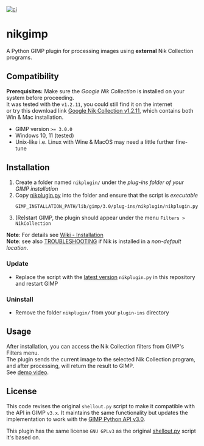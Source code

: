 [![ci](https://github.com/iiey/nikgimp/actions/workflows/linting.yml/badge.svg?branch=main)](https://github.com/iiey/nikgimp/actions/workflows/linting.yml)

# nikgimp

A Python GIMP plugin for processing images using **external** Nik Collection programs.

## Compatibility

**Prerequisites:** Make sure the *Google Nik Collection* is installed on your system before proceeding.<br>
It was tested with the `v1.2.11`, you could still find it on the internet<br>
or try this download link [Google Nik Collection v1.2.11][download_link],
which contains both Win & Mac installation.

- GIMP version `>= 3.0.0`
- Windows 10, 11 (tested)
- Unix-like i.e. Linux with Wine & MacOS may need a little further fine-tune

## Installation

1. Create a folder named `nikplugin/` under the *plug-ins folder of your GIMP installation*
2. Copy [nikplugin.py](nikplugin.py) into the folder and ensure that the script is *executable*
    ```sh
    GIMP_INSTALLATION_PATH/lib/gimp/3.0/plug-ins/nikplugin/nikplugin.py
    ```
3. (Re)start GIMP, the plugin should appear under the menu `Filters > NikCollection`

**Note**: For details see [Wiki - Installation][wiki_install]<br>
**Note**: see also [TROUBLESHOOTING][troubles] if Nik is installed in a *non-default location*.

### Update
- Replace the script with the [latest version][releases] `nikplugin.py` in this repository and restart GIMP

### Uninstall
- Remove the folder `nikplugin/` from your `plugin-ins` directory

## Usage

After installation, you can access the Nik Collection filters from GIMP's Filters menu.<br>
The plugin sends the current image to the selected Nik Collection program, and after processing, will return the result to GIMP.<br>
See [demo video][wiki_demo].

## License

This code revises the original `shellout.py` script to make it compatible with the API in GIMP `v3.x`.
It maintains the same functionality but updates the implementation to work with the [GIMP Python API v3.0][api30].

This plugin has the same license `GNU GPLv3` as the original [shellout.py][gimp2_shellout] script it's based on.


<!--references-->
[api30]: https://developer.gimp.org/api/3.0
[download_link]: https://www.techspot.com/downloads/6809-google-nik-collection.html
[gimp2_shellout]: https://github.com/iiey/nikgimp/blob/main/gimp2x/shellout.py
[releases]: https://github.com/iiey/nikgimp/blob/main/CHANGELOG.md
[troubles]: https://github.com/iiey/nikgimp/blob/main/troubleshooting.md
[wiki_install]: https://github.com/iiey/nikgimp/wiki/install
[wiki_demo]: https://github.com/iiey/nikgimp/wiki/demo